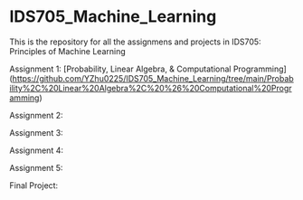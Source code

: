 # IDS705_Machine_Learning

This is the repository for all the assignmens and projects in IDS705: Principles of Machine Learning

Assignment 1: [Probability, Linear Algebra, & Computational Programming] (https://github.com/YZhu0225/IDS705_Machine_Learning/tree/main/Probability%2C%20Linear%20Algebra%2C%20%26%20Computational%20Programming)

Assignment 2: 

Assignment 3: 

Assignment 4: 

Assignment 5: 

Final Project: 
